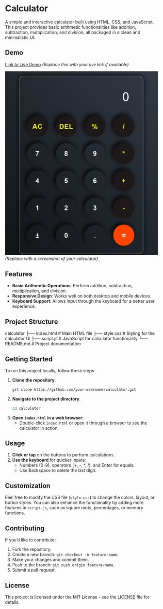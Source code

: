 # Calculator

A simple and interactive calculator built using HTML, CSS, and JavaScript. This project provides basic arithmetic functionalities like addition, subtraction, multiplication, and division, all packaged in a clean and minimalistic UI.

## Demo

[Link to Live Demo](#) *(Replace this with your live link if available)*

![Calculator Preview](calculator-preview.png) *(Replace with a screenshot of your calculator)*

## Features

- **Basic Arithmetic Operations**: Perform addition, subtraction, multiplication, and division.
- **Responsive Design**: Works well on both desktop and mobile devices.
- **Keyboard Support**: Allows input through the keyboard for a better user experience.

## Project Structure

calculator ├── index.html # Main HTML file ├── style.css # Styling for the calculator UI ├── script.js # JavaScript for calculator functionality └── README.md # Project documentation


## Getting Started

To run this project locally, follow these steps:

1. **Clone the repository**:
    ```bash
    git clone https://github.com/your-username/calculator.git
    ```
2. **Navigate to the project directory**:
    ```bash
    cd calculator
    ```
3. **Open `index.html` in a web browser**:
    - Double-click `index.html` or open it through a browser to see the calculator in action.

## Usage

1. **Click or tap** on the buttons to perform calculations.
2. **Use the keyboard** for quicker inputs:
   - Numbers (0-9), operators (+, -, *, /), and Enter for equals.
   - Use Backspace to delete the last digit.

## Customization

Feel free to modify the CSS file (`style.css`) to change the colors, layout, or button styles. You can also enhance the functionality by adding more features in `script.js`, such as square roots, percentages, or memory functions.

## Contributing

If you’d like to contribute:

1. Fork the repository.
2. Create a new branch: `git checkout -b feature-name`.
3. Make your changes and commit them.
4. Push to the branch: `git push origin feature-name`.
5. Submit a pull request.

## License

This project is licensed under the MIT License - see the [LICENSE](LICENSE) file for details.
